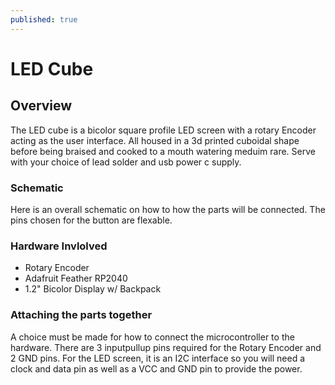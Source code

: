 ```yaml
---
published: true
---
```

# LED Cube #

## Overview ##
The LED cube is a bicolor square profile LED screen with a rotary Encoder acting as the user interface. All housed in a 3d printed cuboidal shape before being braised and cooked to a mouth watering meduim rare. Serve with your choice of lead solder and usb power c supply. 

### Schematic 
Here is an overall schematic on how to how the parts will be connected. The pins chosen for the button are flexable. 
 
### Hardware Invlolved 

- Rotary Encoder
- Adafruit Feather RP2040 
- 1.2" Bicolor Display w/ Backpack

### Attaching the parts together 

A choice must be made for how to connect the microcontroller to the hardware. There are 3 inputpullup pins required for the Rotary Encoder and 2 GND pins. For the LED screen, it is an I2C interface so you will need a clock and data pin as well as a VCC and GND pin to provide the power. 

